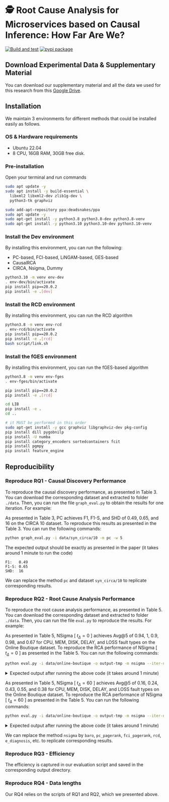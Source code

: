 # 🕵️ Root Cause Analysis for Microservices based on Causal Inference: How Far Are We?

[![Build and test](https://github.com/phamquiluan/RCAEval/actions/workflows/build-and-test.yml/badge.svg)](https://github.com/phamquiluan/RCAEval/actions/workflows/build-and-test.yml)
[![pypi package](https://img.shields.io/pypi/v/RCAEval.svg)](https://pypi.org/project/RCAEval)


## Download Experimental Data \& Supplementary Material

You can download our supplementary material and all the data we used for this research from this [Google Drive](https://drive.google.com/drive/folders/1BG2P1ETEyKW62dU0I1ZpE64Ng9fy5_ju?usp=sharing).

## Installation

We maintain 3 environments for different methods that could be installed easily as follows.

### OS & Hardware requirements
- Ubuntu 22.04
- 8 CPU, 16GB RAM, 30GB free disk.

### Pre-installation

Open your terminal and run commands
```bash
sudo apt update -y
sudo apt install -y build-essential \
  libxml2 libxml2-dev zlib1g-dev \
  python3-tk graphviz

sudo add-apt-repository ppa:deadsnakes/ppa
sudo apt update -y
sudo apt-get install -y python3.8 python3.8-dev python3.8-venv
sudo apt-get install -y python3.10 python3.10-dev python3.10-venv
```

### Install the Dev environment
By installing this environment, you can run the following:
- PC-based, FCI-based, LiNGAM-based, GES-based
- CausalRCA
- CIRCA, Nsigma, Dummy

```bash
python3.10 -m venv env-dev
. env-dev/bin/activate
pip install pip==20.0.2
pip install -e .[dev]
```


### Install the RCD environment
By installing this environment, you can run the RCD algorithm

```bash
python3.8 -m venv env-rcd
. env-rcd/bin/activate
pip install pip==20.0.2
pip install -e .[rcd]
bash script/link.sh
```

### Install the fGES environment
By installing this environment, you can run the fGES-based algorithm

```bash
python3.8 -m venv env-fges
. env-fges/bin/activate

pip install pip==20.0.2
pip install -e .[rcd]

cd LIB
pip install -e .
cd ..

# it MUST be performed in this order
sudo apt-get install -y gcc graphviz libgraphviz-dev pkg-config
pip install dill pygobnilp
pip install -U numba
pip install category_encoders sortedcontainers fcit
pip install pgmpy
pip install feature_engine
```

## Reproducibility

### Reproduce RQ1 - Causal Discovery Performance

To reproduce the causal discovery performance, as presented in Table 3. You can download the corresponding dataset and extracted to folder `./data`. Then, you can run the file `graph_eval.py` to obtain the results for one iteration. For example:

As presented in Table 3, PC achieves F1, F1-S, and SHD of 0.49, 0.65, and 16 on the CIRCA 10 dataset. To reproduce this results as presented in the Table 3. You can run the following commands:

```bash
python graph_eval.py -i data/syn_circa/10 -m pc -w 5
```

The expected output should be exactly as presented in the paper (it takes around 1 minute to run the code)

```
F1:   0.49
F1-S: 0.65
SHD:  16
```

We can replace the method `pc` and dataset `syn_circa/10` to replicate corresponding results.



### Reproduce RQ2 - Root Cause Analysis Performance

To reproduce the root cause analysis performance, as presented in Table 5. You can download the corresponding dataset and extracted to folder `./data`. Then, you can run the file `eval.py` to reproduce the results. For example:


As presented in Table 5, NSigma [ $t_\Delta = 0$ ] achieves Avg@5 of 0.94, 1, 0.9, 0.98, and 0.67 for CPU, MEM, DISK, DELAY, and LOSS fault types on the Online Boutique dataset. To reproduce the RCA performance of NSigma [ $t_\Delta = 0$ ] as presented in the Table 5. You can run the following commands:

```bash
python eval.py -i data/online-boutique -o output-tmp -m nsigma --iter-num 10 -w 10 --length 10
```

<details>
<summary>Expected output after running the above code (it takes around 1 minute)</summary>

<br />

The results are exactly as presented in the paper (Table 5).
```
Evaluation results
s_cpu: 0.94
s_mem: 1.0
s_disk: 0.9
s_delay: 0.98
s_loss: 0.67
```
</details>

As presented in Table 5, NSigma [ $t_\Delta = 60$ ] achieves Avg@5 of 0.16, 0.24, 0.43, 0.55, and 0.38 for CPU, MEM, DISK, DELAY, and LOSS fault types on the Online Boutique dataset. To reproduce the RCA performance of NSigma [ $t_\Delta = 60$ ] as presented in the Table 5. You can run the following commands:

```bash
python eval.py -i data/online-boutique -o output-tmp -m nsigma --iter-num 10 -w 10 --length 10 --ad-delay 60
```

<details>
<summary>Expected output after running the above code (it takes around 1 minute)</summary>

<br />

The results are exactly as presented in the paper (Table 5).
```
Evaluation results
s_cpu: 0.16
s_mem: 0.24
s_disk: 0.43
s_delay: 0.55
s_loss: 0.38
```
</details>


We can replace the method `nsigma` by `baro`, `pc_pagerank`, `fci_pagerank`, `rcd`, `e_diagnosis`, etc. to replicate corresponding results.

### Reproduce RQ3 - Efficiency

The efficiency is captured in our evaluation script and saved in the corresponding output directory.

### Reproduce RQ4 - Data lengths

Our RQ4 relies on the scripts of RQ1 and RQ2, which we presented above.
